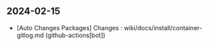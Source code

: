 
## 2024-02-15
 * [Auto Changes Packages] Changes : wiki/docs/install/container-gitlog.md (github-actions[bot])
